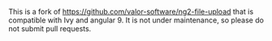This is a fork of https://github.com/valor-software/ng2-file-upload that is compatible with Ivy and angular 9. It is not under maintenance, so please do not submit pull requests.
